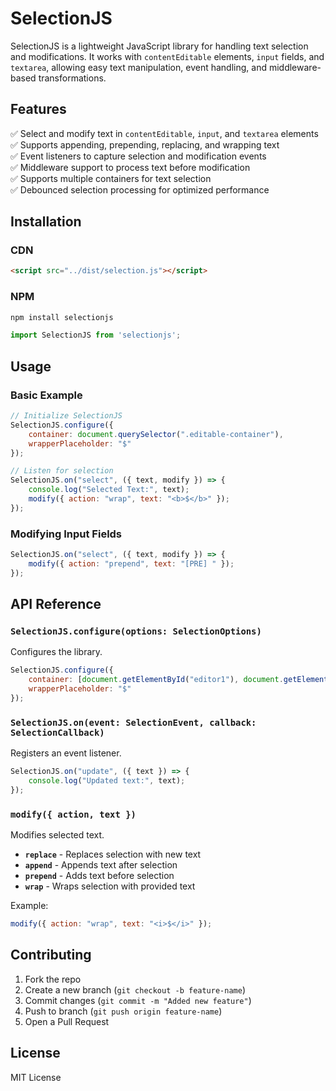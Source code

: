 # SelectionJS

SelectionJS is a lightweight JavaScript library for handling text selection and modifications. It works with `contentEditable` elements, `input` fields, and `textarea`, allowing easy text manipulation, event handling, and middleware-based transformations.

## Features

✅ Select and modify text in `contentEditable`, `input`, and `textarea` elements  
✅ Supports appending, prepending, replacing, and wrapping text  
✅ Event listeners to capture selection and modification events  
✅ Middleware support to process text before modification  
✅ Supports multiple containers for text selection  
✅ Debounced selection processing for optimized performance  

## Installation

### CDN
```html
<script src="../dist/selection.js"></script>
```

### NPM
```sh
npm install selectionjs
```
```js
import SelectionJS from 'selectionjs';
```

## Usage

### Basic Example
```js
// Initialize SelectionJS
SelectionJS.configure({
    container: document.querySelector(".editable-container"),
    wrapperPlaceholder: "$"
});

// Listen for selection
SelectionJS.on("select", ({ text, modify }) => {
    console.log("Selected Text:", text);
    modify({ action: "wrap", text: "<b>$</b>" });
});
```

### Modifying Input Fields
```js
SelectionJS.on("select", ({ text, modify }) => {
    modify({ action: "prepend", text: "[PRE] " });
});
```

## API Reference

### `SelectionJS.configure(options: SelectionOptions)`
Configures the library.
```js
SelectionJS.configure({
    container: [document.getElementById("editor1"), document.getElementById("editor2")],
    wrapperPlaceholder: "$"
});
```

### `SelectionJS.on(event: SelectionEvent, callback: SelectionCallback)`
Registers an event listener.
```js
SelectionJS.on("update", ({ text }) => {
    console.log("Updated text:", text);
});
```

### `modify({ action, text })`
Modifies selected text.
- **`replace`** - Replaces selection with new text
- **`append`** - Appends text after selection
- **`prepend`** - Adds text before selection
- **`wrap`** - Wraps selection with provided text

Example:
```js
modify({ action: "wrap", text: "<i>$</i>" });
```

## Contributing
1. Fork the repo
2. Create a new branch (`git checkout -b feature-name`)
3. Commit changes (`git commit -m "Added new feature"`)
4. Push to branch (`git push origin feature-name`)
5. Open a Pull Request

## License
MIT License

